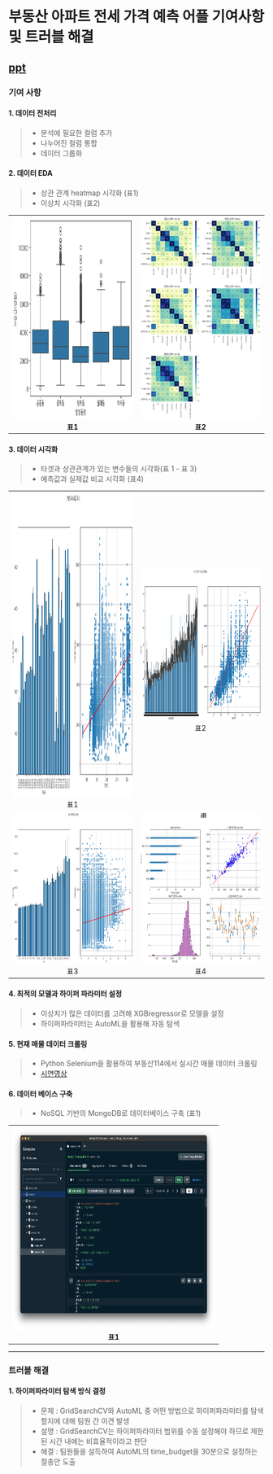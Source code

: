 # 부동산 아파트 전세 가격 예측 어플 기여사항 및 트러블 해결

## [ppt](https://www.canva.com/design/DAGtHNp4p1U/spIJD25MmBJgsc-5XXaw_Q/view?utm_content=DAGtHNp4p1U&utm_campaign=designshare&utm_medium=link2&utm_source=uniquelinks&utlId=h5adea4ddf5)

### 기여 사항

#### 1. 데이터 전처리
> - 분석에 필요한 컬럼 추가
> - 나누어진 컬럼 통합
> - 데이터 그룹화 </br>

#### 2. 데이터 EDA
> - 상관 관계 heatmap 시각화 (표1)
> - 이상치 시각화 (표2) </br>
<table>
  <tr>
    <td align="center">
      <img src="https://github.com/runpon/Portfolio/blob/data/real%20estate%20image/outlier.png?raw=true" width="400px" height="400px"/><br/>
      <strong>표1</strong>
    </td>
    <td align="center">
      <img src="https://github.com/runpon/Portfolio/blob/data/real%20estate%20image/heatmap.png?raw=true" width="400px" height="400px"/><br/>
      <strong>표2</strong>
    </td>
  </tr>
</table>

#### 3. 데이터 시각화
> - 타겟과 상관관계가 있는 변수들의 시각화(표 1 - 표 3) </br>
> - 예측값과 실제값 비교 시각화 (표4) </br>
<table>
  <tr>
    <td align="center">
      <img src="https://github.com/runpon/Portfolio/blob/data/real%20estate%20image/year&deposit.png?raw=true" width="400px" height="600px"/><br/>
      <span>표1</span>
    </td>
    <td align="center">
      <img src="https://github.com/runpon/Portfolio/blob/data/real%20estate%20image/area&deposit.png?raw=true" width="400px" height="300px"/><br/>
      <span>표2</span>
    </td>
  </tr>
  <tr>
    <td align="center">
      <img src="https://github.com/runpon/Portfolio/blob/data/real%20estate%20image/floor&deposit.png?raw=true" width="400px" height="300px"/><br/>
      <span>표3</span>
    </td>
    <td align="center">
      <img src="https://github.com/runpon/Portfolio/blob/data/real%20estate%20image/gongneung.png?raw=true" width="400px" height="300px"/><br/>
      <span>표4</span>
    </td>
  </tr>
</table>

#### 4. 최적의 모델과 하이퍼 파라미터 설정
> - 이상치가 많은 데이터를 고려해 XGBregressor로 모델을 설정
> - 하이퍼파라미터는 AutoML을 활용해 자동 탐색 </br>

#### 5. 현재 매물 데이터 크롤링
> - Python Selenium을 활용하여 부동산114에서 실시간 매물 데이터 크롤링 </br>
> - [시연영상](https://youtu.be/FQswd4jaI0g)


#### 6. 데이터 베이스 구축
> - NoSQL 기반의 MongoDB로 데이터베이스 구축  (표1) </br>
<table>
  <tr>
    <td align="center">
      <img src="https://github.com/runpon/Portfolio/blob/data/real%20estate%20image/mongodb.png?raw=true" width="400px" height="400px"/><br/>
      <strong>표1</strong>
    </td>
  </tr>
</table>

---

###  트러블 해결

#### 1. 하이퍼파라미터 탐색 방식 결정
> -	문제 : GridSearchCV와 AutoML 중 어떤 방법으로 하이퍼파라미터를 탐색할지에 대해 팀원 간 이견 발생
> -	설명 : GridSearchCV는 하이퍼파라미터 범위를 수동 설정해야 하므로 제한된 시간 내에는 비효율적이라고 판단
> -	해결 : 팀원들을 설득하여 AutoML의 time_budget을 30분으로 설정하는 절충안 도출


